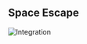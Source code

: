 ## Space Escape

![Integration](https://github.com/skink-in-trees-shade/space-escape/workflows/integration/badge.svg)